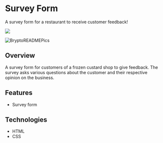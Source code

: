 # Survey Form
A survey form for a restaurant to receive customer feedback!

<a href="https://apps.apple.com/us/app/brypto/id6443970065?platform=iphone">
  <img src="https://img.shields.io/badge/App_Store-0D96F6?style=for-the-badge&logo=app-store&logoColor=white" />
</a>

![BryptoREADMEPics](https://github.com/user-attachments/assets/25d8e462-7c05-4e92-a8cb-a9caadb7fbc2)

## Overview
A survey form for customers of a frozen custard shop to give feedback. The survey asks various questions about the customer and their respective opinion on the business.

## Features
* Survey form

## Technologies
* HTML
* CSS
